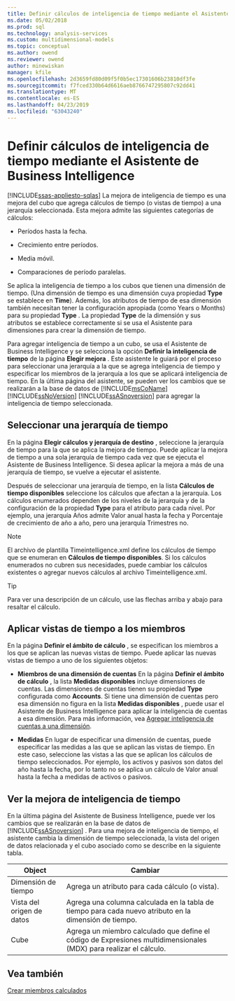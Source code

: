 ```yaml
---
title: Definir cálculos de inteligencia de tiempo mediante el Asistente de Business Intelligence | Microsoft Docs
ms.date: 05/02/2018
ms.prod: sql
ms.technology: analysis-services
ms.custom: multidimensional-models
ms.topic: conceptual
ms.author: owend
ms.reviewer: owend
author: minewiskan
manager: kfile
ms.openlocfilehash: 2d3659fd80d09f5f0b5ec17301606b23810df3fe
ms.sourcegitcommit: f7fced330b64d6616aeb8766747295807c92dd41
ms.translationtype: MT
ms.contentlocale: es-ES
ms.lasthandoff: 04/23/2019
ms.locfileid: "63043240"
---
```

# <a name="define-time-intelligence-calculations-using-the-business-intelligence-wizard"></a>Definir cálculos de inteligencia de tiempo mediante el Asistente de Business Intelligence
[!INCLUDE[ssas-appliesto-sqlas](../../includes/ssas-appliesto-sqlas.md)]
  La mejora de inteligencia de tiempo es una mejora del cubo que agrega cálculos de tiempo (o vistas de tiempo) a una jerarquía seleccionada. Esta mejora admite las siguientes categorías de cálculos:  
  
-   Períodos hasta la fecha.  
  
-   Crecimiento entre períodos.  
  
-   Media móvil.  
  
-   Comparaciones de período paralelas.  
  
 Se aplica la inteligencia de tiempo a los cubos que tienen una dimensión de tiempo. (Una dimensión de tiempo es una dimensión cuya propiedad **Type** se establece en **Time**). Además, los atributos de tiempo de esa dimensión también necesitan tener la configuración apropiada (como Years o Months) para su propiedad **Type** . La propiedad **Type** de la dimensión y sus atributos se establece correctamente si se usa el Asistente para dimensiones para crear la dimensión de tiempo.  
  
 Para agregar inteligencia de tiempo a un cubo, se usa el Asistente de Business Intelligence y se selecciona la opción **Definir la inteligencia de tiempo** de la página **Elegir mejora** . Este asistente le guiará por el proceso para seleccionar una jerarquía a la que se agrega inteligencia de tiempo y especificar los miembros de la jerarquía a los que se aplicará inteligencia de tiempo. En la última página del asistente, se pueden ver los cambios que se realizarán a la base de datos de [!INCLUDE[msCoName](../../includes/msconame-md.md)] [!INCLUDE[ssNoVersion](../../includes/ssnoversion-md.md)] [!INCLUDE[ssASnoversion](../../includes/ssasnoversion-md.md)] para agregar la inteligencia de tiempo seleccionada.  
  
## <a name="selecting-a-time-hierarchy"></a>Seleccionar una jerarquía de tiempo  
 En la página **Elegir cálculos y jerarquía de destino** , seleccione la jerarquía de tiempo para la que se aplica la mejora de tiempo. Puede aplicar la mejora de tiempo a una sola jerarquía de tiempo cada vez que se ejecuta el Asistente de Business Intelligence. Si desea aplicar la mejora a más de una jerarquía de tiempo, se vuelve a ejecutar el asistente.  
  
 Después de seleccionar una jerarquía de tiempo, en la lista **Cálculos de tiempo disponibles** seleccione los cálculos que afectan a la jerarquía. Los cálculos enumerados dependen de los niveles de la jerarquía y de la configuración de la propiedad **Type** para el atributo para cada nivel. Por ejemplo, una jerarquía Años admite Valor anual hasta la fecha y Porcentaje de crecimiento de año a año, pero una jerarquía Trimestres no.  
  
> [!NOTE]  
>  El archivo de plantilla Timeintelligence.xml define los cálculos de tiempo que se enumeran en **Cálculos de tiempo disponibles**. Si los cálculos enumerados no cubren sus necesidades, puede cambiar los cálculos existentes o agregar nuevos cálculos al archivo Timeintelligence.xml.  
  
> [!TIP]  
>  Para ver una descripción de un cálculo, use las flechas arriba y abajo para resaltar el cálculo.  
  
## <a name="apply-time-views-to-members"></a>Aplicar vistas de tiempo a los miembros  
 En la página **Definir el ámbito de cálculo** , se especifican los miembros a los que se aplican las nuevas vistas de tiempo. Puede aplicar las nuevas vistas de tiempo a uno de los siguientes objetos:  
  
-   **Miembros de una dimensión de cuentas** En la página **Definir el ámbito de cálculo** , la lista **Medidas disponibles** incluye dimensiones de cuentas. Las dimensiones de cuentas tienen su propiedad **Type** configurada como **Accounts**. Si tiene una dimensión de cuentas pero esa dimensión no figura en la lista **Medidas disponibles** , puede usar el Asistente de Business Intelligence para aplicar la inteligencia de cuentas a esa dimensión. Para más información, vea [Agregar inteligencia de cuentas a una dimensión](../../analysis-services/multidimensional-models/bi-wizard-add-account-intelligence-to-a-dimension.md).  
  
-   **Medidas** En lugar de especificar una dimensión de cuentas, puede especificar las medidas a las que se aplican las vistas de tiempo. En este caso, seleccione las vistas a las que se aplican los cálculos de tiempo seleccionados. Por ejemplo, los activos y pasivos son datos del año hasta la fecha, por lo tanto no se aplica un cálculo de Valor anual hasta la fecha a medidas de activos o pasivos.  
  
## <a name="viewing-the-time-intelligence-enhancement"></a>Ver la mejora de inteligencia de tiempo  
 En la última página del Asistente de Business Intelligence, puede ver los cambios que se realizarán en la base de datos de [!INCLUDE[ssASnoversion](../../includes/ssasnoversion-md.md)] . Para una mejora de inteligencia de tiempo, el asistente cambia la dimensión de tiempo seleccionada, la vista del origen de datos relacionada y el cubo asociado como se describe en la siguiente tabla.  
  
|Object|Cambiar|  
|------------|------------|  
|Dimensión de tiempo|Agrega un atributo para cada cálculo (o vista).|  
|Vista del origen de datos|Agrega una columna calculada en la tabla de tiempo para cada nuevo atributo en la dimensión de tiempo.|  
|Cube|Agrega un miembro calculado que define el código de Expresiones multidimensionales (MDX) para realizar el cálculo.|  
  
## <a name="see-also"></a>Vea también  
 [Crear miembros calculados](../../analysis-services/multidimensional-models/create-calculated-members.md)  
  
  
